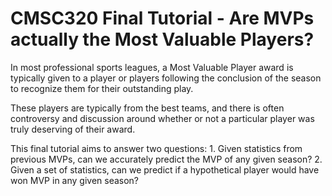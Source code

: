 # CMSC320 Final Tutorial - Are MVPs actually the Most Valuable Players?

In most professional sports leagues, a Most Valuable Player award is typically given to a player or players following the conclusion of the season to recognize them for their outstanding play.

These players are typically from the best teams, and there is often controversy and discussion around whether or not a particular player was truly deserving of their award.

This final tutorial aims to answer two questions:
    1. Given statistics from previous MVPs, can we accurately predict the MVP of any given season?
    2. Given a set of statistics, can we predict if a hypothetical player would have won MVP in any given season?
